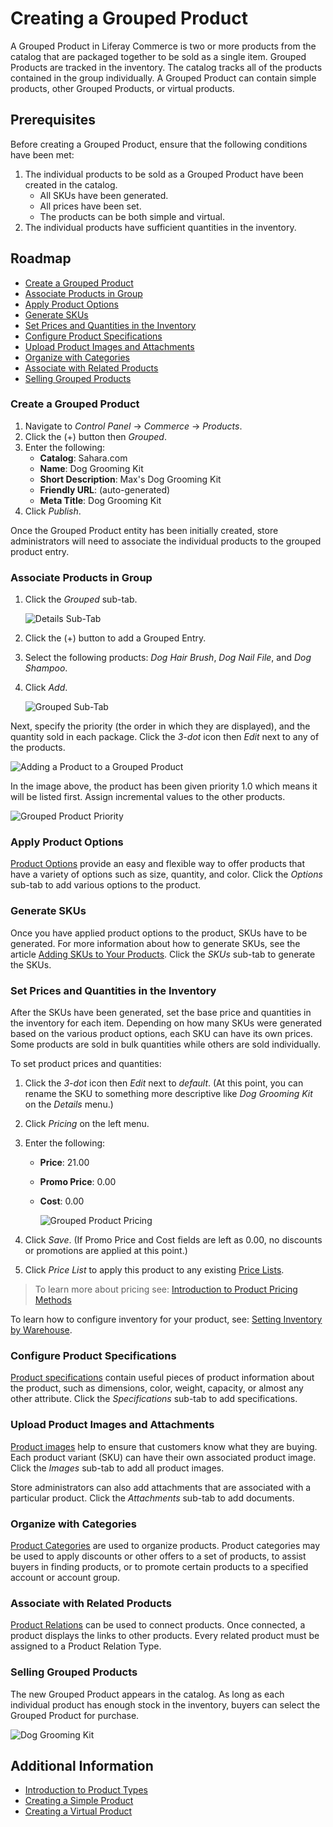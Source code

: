 # Creating a Grouped Product

A Grouped Product in Liferay Commerce is two or more products from the catalog that are packaged together to be sold as a single item. Grouped Products are tracked in the inventory. The catalog tracks all of the products contained in the group individually. A Grouped Product can contain simple products, other Grouped Products, or virtual products.

## Prerequisites

Before creating a Grouped Product, ensure that the following conditions have been met:

1. The individual products to be sold as a Grouped Product have been created in the catalog.
    * All SKUs have been generated.
    * All prices have been set.
    * The products can be both simple and virtual.
1. The individual products have sufficient quantities in the inventory.

## Roadmap

* [Create a Grouped Product](#create-a-grouped-product)
* [Associate Products in Group](#associate-products-in-group)
* [Apply Product Options](#apply-product-options)
* [Generate SKUs](#generate-skus)
* [Set Prices and Quantities in the Inventory](#set-prices-and-quantities-in-the-inventory)
* [Configure Product Specifications](#configure-product-specifications)
* [Upload Product Images and Attachments](#upload-product-images-and-attachments)
* [Organize with Categories](#organize-with-categories)
* [Associate with Related Products](#associate-with-related-products)
* [Selling Grouped Products](#setting-grouped-products)

### Create a Grouped Product

1. Navigate to _Control Panel_ → _Commerce_ → _Products_.
1. Click the (+) button then _Grouped_.
1. Enter the following:
    * **Catalog**: Sahara.com
    * **Name**: Dog Grooming Kit
    * **Short Description**: Max's Dog Grooming Kit
    * **Friendly URL**: (auto-generated)
    * **Meta Title**: Dog Grooming Kit
1. Click _Publish_.

Once the Grouped Product entity has been initially created, store administrators will need to associate the individual products to the grouped product entry.

### Associate Products in Group

1. Click the _Grouped_ sub-tab.

   ![Details Sub-Tab](./creating-a-grouped-product/images/01.png)

1. Click the (+) button to add a Grouped Entry.
1. Select the following products: _Dog Hair Brush_, _Dog Nail File_, and _Dog Shampoo_.
1. Click _Add_.

    ![Grouped Sub-Tab](./creating-a-grouped-product/images/02.png)

Next, specify the priority (the order in which they are displayed), and the quantity sold in each package. Click the _3-dot_ icon then _Edit_ next to any of the products.

![Adding a Product to a Grouped Product](./creating-a-grouped-product/images/03.png)

In the image above, the product has been given priority 1.0 which means it will be listed first. Assign incremental values to the other products.

![Grouped Product Priority](./creating-a-grouped-product/images/04.png)

### Apply Product Options

[Product Options](../catalog/customizing-your-product-with-product-options.md) provide an easy and flexible way to offer products that have a variety of options such as size, quantity, and color. Click the _Options_ sub-tab to add various options to the product.

### Generate SKUs

Once you have applied product options to the product, SKUs have to be generated. For more information about how to generate SKUs, see the article [Adding SKUs to Your Products](../catalog/adding-skus-to-your-products.md). Click the _SKUs_ sub-tab to generate the SKUs.

### Set Prices and Quantities in the Inventory

After the SKUs have been generated, set the base price and quantities in the inventory for each item. Depending on how many SKUs were generated based on the various product options, each SKU can have its own prices. Some products are sold in bulk quantities while others are sold individually.

To set product prices and quantities:

1. Click the _3-dot_ icon then _Edit_ next to _default_. (At this point, you can rename the SKU to something more descriptive like _Dog Grooming Kit_ on the _Details_ menu.)
1. Click _Pricing_ on the left menu.
1. Enter the following:
    * **Price**: 21.00
    * **Promo Price**: 0.00
    * **Cost**: 0.00

        ![Grouped Product Pricing](./images/06.png)

1. Click _Save_. (If Promo Price and Cost fields are left as 0.00, no discounts or promotions are applied at this point.)
1. Click _Price List_ to apply this product to any existing [Price Lists](../../../managing-price/price-lists/adding-products-to-a-price-list/README.md).

>To learn more about pricing see: [Introduction to Product Pricing Methods](../../../managing-price/introduction-to-product-pricing-methods/README.md)

To learn how to configure inventory for your product, see: [Setting Inventory by Warehouse](../../../managing-inventory/setting-inventory-by-warehouse/README.md).

### Configure Product Specifications

[Product specifications](../catalog/specifications.md) contain useful pieces of product information about the product, such as dimensions, color, weight, capacity, or almost any other attribute. Click the _Specifications_ sub-tab to add specifications.

### Upload Product Images and Attachments

[Product images](../catalog/product-images.md) help to ensure that customers know what they are buying. Each product variant (SKU) can have their own associated product image. Click the _Images_ sub-tab to add all product images.

Store administrators can also add attachments that are associated with a particular product. Click the _Attachments_ sub-tab to add documents.

### Organize with Categories

[Product Categories](../catalog/creating-a-new-product-category.md) are used to organize products. Product categories may be used to apply discounts or other offers to a set of products, to assist buyers in finding products, or to promote certain products to a specified account or account group.

### Associate with Related Products

[Product Relations](../../product-information/product-relations/README.md) can be used to connect products. Once connected, a product displays the links to other products. Every related product must be assigned to a Product Relation Type.

### Selling Grouped Products

The new Grouped Product appears in the catalog. As long as each individual product has enough stock in the inventory, buyers can select the Grouped Product for purchase.

![Dog Grooming Kit](./creating-a-grouped-product/images/05.png)

## Additional Information

* [Introduction to Product Types](../catalog/introduction-to-product-types.md)
* [Creating a Simple Product](../catalog/creating-a-simple-product.md)
* [Creating a Virtual Product](../catalog/creating-a-virtual-product.md)
